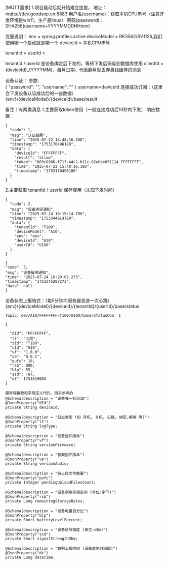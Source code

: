 [MQTT需求]
1.项目启动后就开始建立连接，
地址：mqtts://dev.goodsop.cn:8883
用户名(username)：获取本机CPU串号（注意开发环境是win11，生产是linux）
密码(password)：SHA256(username+YYYYMMDDHHmm)

变量说明：
env = spring.profiles.active
deviceModel = RK3562/RV1126,我们使用哪一个启动就是哪一个
deviceId = 本机CPU串号

tenantId =
userId =

tenantId / userId 是设备绑定后下发的，等待下发后保存到数据库使用
clientId = {deviceId}_{YYYYMM}，每月过期，代表翻月就丢弃离线缓存的消息


设备认证：
参数:    
{
"password": "",
"username": ""
}
username=deviceId
连接成功订阅：（这里会下发设备认证成功后的一些数据）
{env}/{deviceModel}/{deviceId}/base/result

备注：有两类消息
1.主要获取token使用（一般连接成功后10秒内下发）
响应数据：
```angular2html
{
  "code": 1,
  "msg": "认证结果",
  "time": "2025-07-22 15:48:16.188",
  "timestamp": "1753170496188",
  "data": {
    "deviceId": "FFFFFFFF",
    "result": "allow",
    "token": "003c8906-f713-44c2-b11c-82e0ee871114_FFFFFFFF",
    "time": "2025-07-22 15:48:16.186",
    "timestamp": "1753170496186"
  }
}
```
2.主要获取 tenantId / userId 保存使用（未知下发时间）
```angular2html
{
  "code": 2,
  "msg": "设备绑定通知",
  "time": "2025-07-24 16:15:14.788",
  "timestamp": "1753344914788",
  "data": {
    "tenantId": "T100",
    "deviceModel": "A10",
    "env": "dev",
    "deviceId": "A10",
    "userId": "U100"
  }
}

{
"code": 3,
"msg": "设备解绑通知",
"time": "2025-07-24 16:20:07.273",
"timestamp": "1753345207273",
"data": null
}
```

设备状态上报格式：（每5分钟向服务器发送一次心跳）
{env}/{deviceModel}/{deviceId}/{tenantId}/{userId}/base/status
```angular2html
Topic: dev/A10/FFFFFFFF/T100/U100/base/statusQoS: 1

{

  "dId": "FFFFFFFF",
  "lt": "心跳",
  "tId": "T100",
  "uId": "U10",
  "vf": "1.0.0",
  "va": "0.0.1",
  "pufc": 10,
  "rsb": 800,
  "blp": 55,
  "ssd": -97,
  "dt": 1751619085
}
```

```
服务端接收和字段定义代码，用来参考的
@Schema(description = "设备唯一标识ID")
@JsonProperty("dId")
private String deviceId;

@Schema(description = "日志类型 (如 开机, 关机, 心跳, 绑定,解绑 等)")
@JsonProperty("lt")
private String logType;

@Schema(description = "设备固件版本")
@JsonProperty("vf")
private String versionFirmware;

@Schema(description = "音频固件版本")
@JsonProperty("va")
private String versionAudio;

@Schema(description = "待上传文件数量")
@JsonProperty("pufc")
private Integer pendingUploadFilesCount;

@Schema(description = "设备剩余存储空间 (单位:字节)")
@JsonProperty("rsb")
private Long remainingStorageBytes;

@Schema(description = "设备电量百分比")
@JsonProperty("blp")
private Short batteryLevelPercent;

@Schema(description = "设备信号强度 (单位:dBm)")
@JsonProperty("ssd")
private Short signalStrengthDbm;

@Schema(description = "数据上报时间 (设备本地时间戳)")
@JsonProperty("dt")
private Long dataTime;
```

